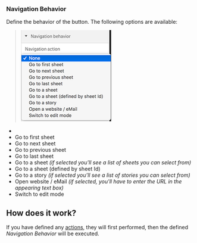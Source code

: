 ### Navigation Behavior

Define the behavior of the button. The following options are available:

> ![](./images/sense_navigation_behavior.png)

* <None>
* Go to first sheet
* Go to next sheet
* Go to previous sheet
* Go to last sheet
* Go to a sheet _(if selected you'll see a list of sheets you can select from)_
* Go to a sheet (defined by sheet Id)
* Go to a story _(if selected you'll see a list of stories you can select from)_
* Open website / eMail _(if selected, you'll have to enter the URL in the appearing text box)_
* Switch to edit mode

## How does it work?

If you have defined any [actions](./config-actions.md), they will first performed, then the defined _Navigation Behavior_ will be executed.
